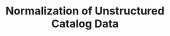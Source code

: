 ---
title: "Normalization of Unstructured Catalog Data"
authors: "S. Bhojwani, S. Lakshman, Q. Zhang, S. Chakravarty, T. Truong, F. Wu, Y. Li, L. Dong, R. Namballa"
patent_no: 11,194,832
file_date: 2018-09-13
issue_date: 2021-12-07
link: https://patents.google.com/patent/US11194832B2/en
---